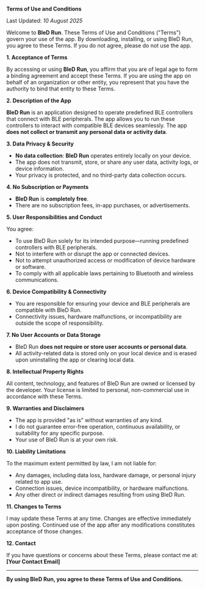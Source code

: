 **Terms of Use and Conditions**

Last Updated: *10 August 2025*

Welcome to **BleD Run**. These Terms of Use and Conditions ("Terms") govern your use of the app. By downloading, installing, or using BleD Run, you agree to these Terms. If you do not agree, please do not use the app.

**1. Acceptance of Terms**

By accessing or using **BleD Run**, you affirm that you are of legal age to form a binding agreement and accept these Terms. If you are using the app on behalf of an organization or other entity, you represent that you have the authority to bind that entity to these Terms.

**2. Description of the App**

**BleD Run** is an application designed to operate predefined BLE controllers that connect with BLE peripherals. The app allows you to run these controllers to interact with compatible BLE devices seamlessly. The app **does not collect or transmit any personal data or activity data**.

**3. Data Privacy & Security**

- **No data collection**: **BleD Run** operates entirely locally on your device.
- The app does not transmit, store, or share any user data, activity logs, or device information.
- Your privacy is protected, and no third-party data collection occurs.

**4. No Subscription or Payments**

- **BleD Run** is **completely free**.
- There are no subscription fees, in-app purchases, or advertisements.

**5. User Responsibilities and Conduct**

You agree:
- To use BleD Run solely for its intended purpose—running predefined controllers with BLE peripherals.
- Not to interfere with or disrupt the app or connected devices.
- Not to attempt unauthorized access or modification of device hardware or software.
- To comply with all applicable laws pertaining to Bluetooth and wireless communications.

**6. Device Compatibility & Connectivity**

- You are responsible for ensuring your device and BLE peripherals are compatible with BleD Run.
- Connectivity issues, hardware malfunctions, or incompatibility are outside the scope of responsibility.

**7. No User Accounts or Data Storage**

- BleD Run **does not require or store user accounts or personal data**.
- All activity-related data is stored only on your local device and is erased upon uninstalling the app or clearing local data.

**8. Intellectual Property Rights**

All content, technology, and features of BleD Run are owned or licensed by the developer. Your license is limited to personal, non-commercial use in accordance with these Terms.

**9. Warranties and Disclaimers**

- The app is provided "as is" without warranties of any kind.
- I do not guarantee error-free operation, continuous availability, or suitability for any specific purpose.
- Your use of BleD Run is at your own risk.

**10. Liability Limitations**

To the maximum extent permitted by law, I am not liable for:
- Any damages, including data loss, hardware damage, or personal injury related to app use.
- Connection issues, device incompatibility, or hardware malfunctions.
- Any other direct or indirect damages resulting from using BleD Run.

**11. Changes to Terms**

I may update these Terms at any time. Changes are effective immediately upon posting. Continued use of the app after any modifications constitutes acceptance of those changes.

**12. Contact**

If you have questions or concerns about these Terms, please contact me at: **[Your Contact Email]**

---

**By using BleD Run, you agree to these Terms of Use and Conditions.**

